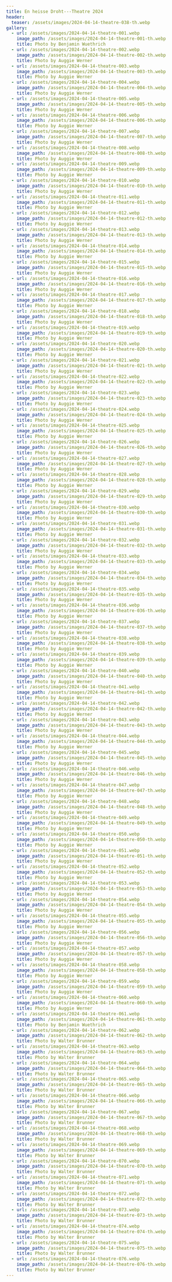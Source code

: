```yaml
---
title: En heisse Droht---Theatre 2024
header:
  teaser: /assets/images/2024-04-14-theatre-038-th.webp
gallery:
  - url: /assets/images/2024-04-14-theatre-001.webp
    image_path: /assets/images/2024-04-14-theatre-001-th.webp
    title: Photo by Benjamin Wuethrich
  - url: /assets/images/2024-04-14-theatre-002.webp
    image_path: /assets/images/2024-04-14-theatre-002-th.webp
    title: Photo by Auggie Werner
  - url: /assets/images/2024-04-14-theatre-003.webp
    image_path: /assets/images/2024-04-14-theatre-003-th.webp
    title: Photo by Auggie Werner
  - url: /assets/images/2024-04-14-theatre-004.webp
    image_path: /assets/images/2024-04-14-theatre-004-th.webp
    title: Photo by Auggie Werner
  - url: /assets/images/2024-04-14-theatre-005.webp
    image_path: /assets/images/2024-04-14-theatre-005-th.webp
    title: Photo by Auggie Werner
  - url: /assets/images/2024-04-14-theatre-006.webp
    image_path: /assets/images/2024-04-14-theatre-006-th.webp
    title: Photo by Auggie Werner
  - url: /assets/images/2024-04-14-theatre-007.webp
    image_path: /assets/images/2024-04-14-theatre-007-th.webp
    title: Photo by Auggie Werner
  - url: /assets/images/2024-04-14-theatre-008.webp
    image_path: /assets/images/2024-04-14-theatre-008-th.webp
    title: Photo by Auggie Werner
  - url: /assets/images/2024-04-14-theatre-009.webp
    image_path: /assets/images/2024-04-14-theatre-009-th.webp
    title: Photo by Auggie Werner
  - url: /assets/images/2024-04-14-theatre-010.webp
    image_path: /assets/images/2024-04-14-theatre-010-th.webp
    title: Photo by Auggie Werner
  - url: /assets/images/2024-04-14-theatre-011.webp
    image_path: /assets/images/2024-04-14-theatre-011-th.webp
    title: Photo by Auggie Werner
  - url: /assets/images/2024-04-14-theatre-012.webp
    image_path: /assets/images/2024-04-14-theatre-012-th.webp
    title: Photo by Auggie Werner
  - url: /assets/images/2024-04-14-theatre-013.webp
    image_path: /assets/images/2024-04-14-theatre-013-th.webp
    title: Photo by Auggie Werner
  - url: /assets/images/2024-04-14-theatre-014.webp
    image_path: /assets/images/2024-04-14-theatre-014-th.webp
    title: Photo by Auggie Werner
  - url: /assets/images/2024-04-14-theatre-015.webp
    image_path: /assets/images/2024-04-14-theatre-015-th.webp
    title: Photo by Auggie Werner
  - url: /assets/images/2024-04-14-theatre-016.webp
    image_path: /assets/images/2024-04-14-theatre-016-th.webp
    title: Photo by Auggie Werner
  - url: /assets/images/2024-04-14-theatre-017.webp
    image_path: /assets/images/2024-04-14-theatre-017-th.webp
    title: Photo by Auggie Werner
  - url: /assets/images/2024-04-14-theatre-018.webp
    image_path: /assets/images/2024-04-14-theatre-018-th.webp
    title: Photo by Auggie Werner
  - url: /assets/images/2024-04-14-theatre-019.webp
    image_path: /assets/images/2024-04-14-theatre-019-th.webp
    title: Photo by Auggie Werner
  - url: /assets/images/2024-04-14-theatre-020.webp
    image_path: /assets/images/2024-04-14-theatre-020-th.webp
    title: Photo by Auggie Werner
  - url: /assets/images/2024-04-14-theatre-021.webp
    image_path: /assets/images/2024-04-14-theatre-021-th.webp
    title: Photo by Auggie Werner
  - url: /assets/images/2024-04-14-theatre-022.webp
    image_path: /assets/images/2024-04-14-theatre-022-th.webp
    title: Photo by Auggie Werner
  - url: /assets/images/2024-04-14-theatre-023.webp
    image_path: /assets/images/2024-04-14-theatre-023-th.webp
    title: Photo by Auggie Werner
  - url: /assets/images/2024-04-14-theatre-024.webp
    image_path: /assets/images/2024-04-14-theatre-024-th.webp
    title: Photo by Auggie Werner
  - url: /assets/images/2024-04-14-theatre-025.webp
    image_path: /assets/images/2024-04-14-theatre-025-th.webp
    title: Photo by Auggie Werner
  - url: /assets/images/2024-04-14-theatre-026.webp
    image_path: /assets/images/2024-04-14-theatre-026-th.webp
    title: Photo by Auggie Werner
  - url: /assets/images/2024-04-14-theatre-027.webp
    image_path: /assets/images/2024-04-14-theatre-027-th.webp
    title: Photo by Auggie Werner
  - url: /assets/images/2024-04-14-theatre-028.webp
    image_path: /assets/images/2024-04-14-theatre-028-th.webp
    title: Photo by Auggie Werner
  - url: /assets/images/2024-04-14-theatre-029.webp
    image_path: /assets/images/2024-04-14-theatre-029-th.webp
    title: Photo by Auggie Werner
  - url: /assets/images/2024-04-14-theatre-030.webp
    image_path: /assets/images/2024-04-14-theatre-030-th.webp
    title: Photo by Auggie Werner
  - url: /assets/images/2024-04-14-theatre-031.webp
    image_path: /assets/images/2024-04-14-theatre-031-th.webp
    title: Photo by Auggie Werner
  - url: /assets/images/2024-04-14-theatre-032.webp
    image_path: /assets/images/2024-04-14-theatre-032-th.webp
    title: Photo by Auggie Werner
  - url: /assets/images/2024-04-14-theatre-033.webp
    image_path: /assets/images/2024-04-14-theatre-033-th.webp
    title: Photo by Auggie Werner
  - url: /assets/images/2024-04-14-theatre-034.webp
    image_path: /assets/images/2024-04-14-theatre-034-th.webp
    title: Photo by Auggie Werner
  - url: /assets/images/2024-04-14-theatre-035.webp
    image_path: /assets/images/2024-04-14-theatre-035-th.webp
    title: Photo by Auggie Werner
  - url: /assets/images/2024-04-14-theatre-036.webp
    image_path: /assets/images/2024-04-14-theatre-036-th.webp
    title: Photo by Auggie Werner
  - url: /assets/images/2024-04-14-theatre-037.webp
    image_path: /assets/images/2024-04-14-theatre-037-th.webp
    title: Photo by Auggie Werner
  - url: /assets/images/2024-04-14-theatre-038.webp
    image_path: /assets/images/2024-04-14-theatre-038-th.webp
    title: Photo by Auggie Werner
  - url: /assets/images/2024-04-14-theatre-039.webp
    image_path: /assets/images/2024-04-14-theatre-039-th.webp
    title: Photo by Auggie Werner
  - url: /assets/images/2024-04-14-theatre-040.webp
    image_path: /assets/images/2024-04-14-theatre-040-th.webp
    title: Photo by Auggie Werner
  - url: /assets/images/2024-04-14-theatre-041.webp
    image_path: /assets/images/2024-04-14-theatre-041-th.webp
    title: Photo by Auggie Werner
  - url: /assets/images/2024-04-14-theatre-042.webp
    image_path: /assets/images/2024-04-14-theatre-042-th.webp
    title: Photo by Auggie Werner
  - url: /assets/images/2024-04-14-theatre-043.webp
    image_path: /assets/images/2024-04-14-theatre-043-th.webp
    title: Photo by Auggie Werner
  - url: /assets/images/2024-04-14-theatre-044.webp
    image_path: /assets/images/2024-04-14-theatre-044-th.webp
    title: Photo by Auggie Werner
  - url: /assets/images/2024-04-14-theatre-045.webp
    image_path: /assets/images/2024-04-14-theatre-045-th.webp
    title: Photo by Auggie Werner
  - url: /assets/images/2024-04-14-theatre-046.webp
    image_path: /assets/images/2024-04-14-theatre-046-th.webp
    title: Photo by Auggie Werner
  - url: /assets/images/2024-04-14-theatre-047.webp
    image_path: /assets/images/2024-04-14-theatre-047-th.webp
    title: Photo by Auggie Werner
  - url: /assets/images/2024-04-14-theatre-048.webp
    image_path: /assets/images/2024-04-14-theatre-048-th.webp
    title: Photo by Auggie Werner
  - url: /assets/images/2024-04-14-theatre-049.webp
    image_path: /assets/images/2024-04-14-theatre-049-th.webp
    title: Photo by Auggie Werner
  - url: /assets/images/2024-04-14-theatre-050.webp
    image_path: /assets/images/2024-04-14-theatre-050-th.webp
    title: Photo by Auggie Werner
  - url: /assets/images/2024-04-14-theatre-051.webp
    image_path: /assets/images/2024-04-14-theatre-051-th.webp
    title: Photo by Auggie Werner
  - url: /assets/images/2024-04-14-theatre-052.webp
    image_path: /assets/images/2024-04-14-theatre-052-th.webp
    title: Photo by Auggie Werner
  - url: /assets/images/2024-04-14-theatre-053.webp
    image_path: /assets/images/2024-04-14-theatre-053-th.webp
    title: Photo by Auggie Werner
  - url: /assets/images/2024-04-14-theatre-054.webp
    image_path: /assets/images/2024-04-14-theatre-054-th.webp
    title: Photo by Auggie Werner
  - url: /assets/images/2024-04-14-theatre-055.webp
    image_path: /assets/images/2024-04-14-theatre-055-th.webp
    title: Photo by Auggie Werner
  - url: /assets/images/2024-04-14-theatre-056.webp
    image_path: /assets/images/2024-04-14-theatre-056-th.webp
    title: Photo by Auggie Werner
  - url: /assets/images/2024-04-14-theatre-057.webp
    image_path: /assets/images/2024-04-14-theatre-057-th.webp
    title: Photo by Auggie Werner
  - url: /assets/images/2024-04-14-theatre-058.webp
    image_path: /assets/images/2024-04-14-theatre-058-th.webp
    title: Photo by Auggie Werner
  - url: /assets/images/2024-04-14-theatre-059.webp
    image_path: /assets/images/2024-04-14-theatre-059-th.webp
    title: Photo by Auggie Werner
  - url: /assets/images/2024-04-14-theatre-060.webp
    image_path: /assets/images/2024-04-14-theatre-060-th.webp
    title: Photo by Auggie Werner
  - url: /assets/images/2024-04-14-theatre-061.webp
    image_path: /assets/images/2024-04-14-theatre-061-th.webp
    title: Photo by Benjamin Wuethrich
  - url: /assets/images/2024-04-14-theatre-062.webp
    image_path: /assets/images/2024-04-14-theatre-062-th.webp
    title: Photo by Walter Brunner
  - url: /assets/images/2024-04-14-theatre-063.webp
    image_path: /assets/images/2024-04-14-theatre-063-th.webp
    title: Photo by Walter Brunner
  - url: /assets/images/2024-04-14-theatre-064.webp
    image_path: /assets/images/2024-04-14-theatre-064-th.webp
    title: Photo by Walter Brunner
  - url: /assets/images/2024-04-14-theatre-065.webp
    image_path: /assets/images/2024-04-14-theatre-065-th.webp
    title: Photo by Walter Brunner
  - url: /assets/images/2024-04-14-theatre-066.webp
    image_path: /assets/images/2024-04-14-theatre-066-th.webp
    title: Photo by Walter Brunner
  - url: /assets/images/2024-04-14-theatre-067.webp
    image_path: /assets/images/2024-04-14-theatre-067-th.webp
    title: Photo by Walter Brunner
  - url: /assets/images/2024-04-14-theatre-068.webp
    image_path: /assets/images/2024-04-14-theatre-068-th.webp
    title: Photo by Walter Brunner
  - url: /assets/images/2024-04-14-theatre-069.webp
    image_path: /assets/images/2024-04-14-theatre-069-th.webp
    title: Photo by Walter Brunner
  - url: /assets/images/2024-04-14-theatre-070.webp
    image_path: /assets/images/2024-04-14-theatre-070-th.webp
    title: Photo by Walter Brunner
  - url: /assets/images/2024-04-14-theatre-071.webp
    image_path: /assets/images/2024-04-14-theatre-071-th.webp
    title: Photo by Walter Brunner
  - url: /assets/images/2024-04-14-theatre-072.webp
    image_path: /assets/images/2024-04-14-theatre-072-th.webp
    title: Photo by Walter Brunner
  - url: /assets/images/2024-04-14-theatre-073.webp
    image_path: /assets/images/2024-04-14-theatre-073-th.webp
    title: Photo by Walter Brunner
  - url: /assets/images/2024-04-14-theatre-074.webp
    image_path: /assets/images/2024-04-14-theatre-074-th.webp
    title: Photo by Walter Brunner
  - url: /assets/images/2024-04-14-theatre-075.webp
    image_path: /assets/images/2024-04-14-theatre-075-th.webp
    title: Photo by Walter Brunner
  - url: /assets/images/2024-04-14-theatre-076.webp
    image_path: /assets/images/2024-04-14-theatre-076-th.webp
    title: Photo by Walter Brunner
---
```

